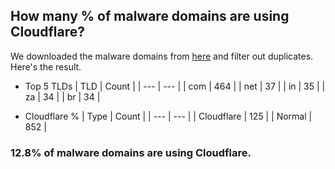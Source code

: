 ## How many % of malware domains are using Cloudflare?


We downloaded the malware domains from [here](https://urlhaus.abuse.ch) and filter out duplicates.
Here's the result.


[//]: # (start replacement)


- Top 5 TLDs
| TLD | Count |
| --- | --- |
| com | 464 |
| net | 37 |
| in | 35 |
| za | 34 |
| br | 34 |


- Cloudflare %
| Type | Count |
| --- | --- |
| Cloudflare | 125 |
| Normal | 852 |


### 12.8% of malware domains are using Cloudflare.